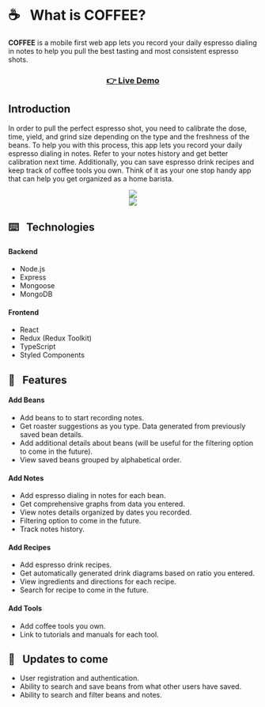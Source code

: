 # ☕️ &nbsp; What is COFFEE?

**COFFEE** is a mobile first web app lets you record your daily espresso dialing in notes to help you pull the best tasting and most consistent espresso shots.

### <h3 align="center">[👉 Live Demo](https://coffee-frontend.onrender.com/)</h3>

## Introduction

In order to pull the perfect espresso shot, you need to calibrate the dose, time, yield, and grind size depending on the type and the freshness of the beans. To help you with this process, this app lets you record your daily espresso dialing in notes. Refer to your notes history and get better calibration next time. Additionally, you can save espresso drink recipes and keep track of coffee tools you own. Think of it as your one stop handy app that can help you get organized as a home barista.

<div align="center">
    <img src="https://res.cloudinary.com/fw7128/image/upload/v1667250269/coffee/coffee_01_wfm9c6.jpg">
</div>

<div align="center">
    <img src="https://res.cloudinary.com/fw7128/image/upload/v1667250274/coffee/coffee_02_i1m0cu.jpg">
</div>

## ⌨️ &nbsp; Technologies

#### Backend

- Node.js
- Express
- Mongoose
- MongoDB

#### Frontend

- React
- Redux (Redux Toolkit)
- TypeScript
- Styled Components

## 🧩 &nbsp; Features

#### Add Beans

- Add beans to to start recording notes.
- Get roaster suggestions as you type. Data generated from previously saved bean details.
- Add additional details about beans (will be useful for the filtering option to come in the future).
- View saved beans grouped by alphabetical order.

#### Add Notes

- Add espresso dialing in notes for each bean.
- Get comprehensive graphs from data you entered.
- View notes details organized by dates you recorded.
- Filtering option to come in the future.
- Track notes history.

#### Add Recipes

- Add espresso drink recipes.
- Get automatically generated drink diagrams based on ratio you entered.
- View ingredients and directions for each recipe.
- Search for recipe to come in the future.

#### Add Tools

- Add coffee tools you own.
- Link to tutorials and manuals for each tool.

## 🧐 &nbsp; Updates to come

- User registration and authentication.
- Ability to search and save beans from what other users have saved.
- Ability to search and filter beans and notes.
